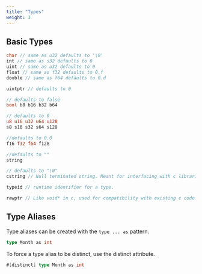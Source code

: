 ```yaml
---
title: "Types"
weight: 3
---
```


## Basic Types

```rust
char // same as u32 defaults to '\0'
int // same as s32 defaults to 0
uint // same as u32 defaults to 0
float // same as f32 defaults to 0.f
double // same as f64 defaults to 0.d

uintptr // defaults to 0

// defaults to false
bool b8 b16 b32 b64

// defaults to 0
u8 u16 u32 u64 u128
s8 s16 s32 s64 s128

//defaults to 0.0
f16 f32 f64 f128

//defaults to ""
string

// defaults to "\0"
cstring // Null terminated string. Meant for interfacing with c libraries.

typeid // runtime identifier for a type.

rawptr // Like void* in c, used for compatibility with existing c code.
```

## Type Aliases

Type aliases can be created with the `type ... as` pattern.

```go
type Month as int
```

To force a type alias to be distinct, use the distinct attribute.

```go
#[distinct] type Month as int
```
